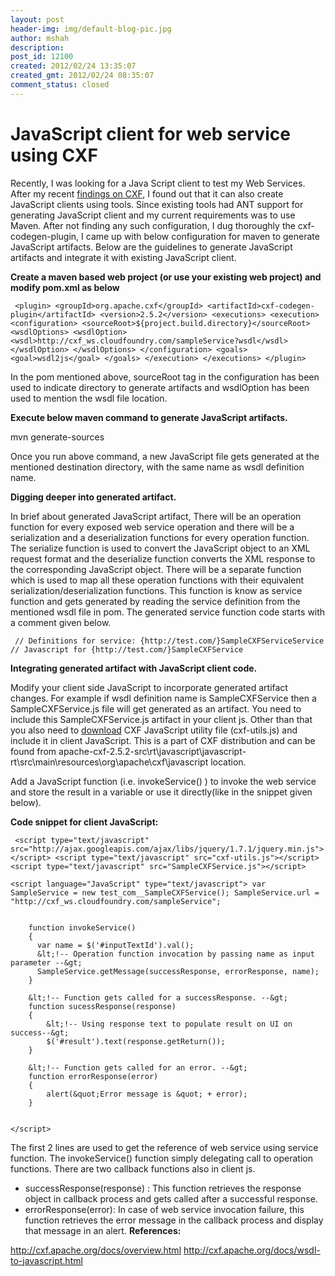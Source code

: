 ```yaml
---
layout: post
header-img: img/default-blog-pic.jpg
author: mshah
description: 
post_id: 12100
created: 2012/02/24 13:35:07
created_gmt: 2012/02/24 08:35:07
comment_status: closed
---
```


# JavaScript client for web service using CXF

Recently, I was looking for a Java Script client to test my Web Services. After my recent [findings on CXF][1], I found out that it can also create JavaScript clients using tools. Since existing tools had ANT support for generating JavaScript client and my current requirements was to use Maven. After not finding any such configuration, I dug thoroughly the cxf-codegen-plugin, I came up with below configuration for maven to generate JavaScript artifacts.  Below are the guidelines to generate JavaScript artifacts and integrate it with existing JavaScript client.

**Create a maven based web project (or use your existing web project) and modify pom.xml as below**

``` 
 <plugin> <groupId>org.apache.cxf</groupId> <artifactId>cxf-codegen-plugin</artifactId> <version>2.5.2</version> <executions> <execution>   
<configuration> <sourceRoot>${project.build.directory}</sourceRoot> <wsdlOptions> <wsdlOption> <wsdl>http://cxf_ws.cloudfoundry.com/sampleService?wsdl</wsdl> </wsdlOption> </wsdlOptions> </configuration> <goals> <goal>wsdl2js</goal> </goals> </execution> </executions> </plugin> 
 ```

In the pom mentioned above, sourceRoot tag in the configuration has been used to indicate directory to generate artifacts and wsdlOption has been used to mention the wsdl file location.

**Execute below maven command to generate JavaScript artifacts.**

mvn generate-sources

Once you run above command, a new JavaScript file gets generated at the mentioned destination directory, with the same name as wsdl definition name.

**Digging deeper into generated artifact.**

In brief about generated JavaScript artifact, There will be an operation function for every exposed web service operation and there will be a serialization and a deserialization functions for every operation function. The serialize function is used to convert the JavaScript object to an XML request format and the deserialize function converts the XML response to the corresponding JavaScript object. There will be a separate function which is used to map all these operation functions with their equivalent serialization/deserialization functions. This function is know as service function and gets generated by reading the service definition from the mentioned wsdl file in pom. The generated service function code starts with a comment given below.

``` 
 // Definitions for service: {http://test.com/}SampleCXFServiceService // Javascript for {http://test.com/}SampleCXFService 
 ```

**Integrating generated artifact with JavaScript client code.**

Modify your client side JavaScript to incorporate generated artifact changes. For example if wsdl definition name is SampleCXFService then a SampleCXFService.js file will get generated as an artifact. You need to include this SampleCXFService.js artifact in your client js. Other than that you also need to [download][2] CXF JavaScript utility file (cxf-utils.js) and include it in client JavaScript. This is a part of CXF distribution and can be found from apache-cxf-2.5.2-src\rt\javascript\javascript-rt\src\main\resources\org\apache\cxf\javascript location.

Add a JavaScript function (i.e. invokeService() ) to invoke the web service and store the result in a variable or use it directly(like in the snippet given below).

**Code snippet for client JavaScript:**

``` 
 <script type="text/javascript" src="http://ajax.googleapis.com/ajax/libs/jquery/1.7.1/jquery.min.js"></script> <script type="text/javascript" src="cxf-utils.js"></script> <script type="text/javascript" src="SampleCXFService.js"></script>

<script language="JavaScript" type="text/javascript"> var SampleService = new test_com__SampleCXFService(); SampleService.url = "http://cxf_ws.cloudfoundry.com/sampleService";
    
    
    function invokeService()
    {
      var name = $('#inputTextId').val();
      &lt;!-- Operation function invocation by passing name as input parameter --&gt;
      SampleService.getMessage(successResponse, errorResponse, name);
    }
    
    &lt;!-- Function gets called for a successResponse. --&gt;
    function sucessResponse(response)
    {
        &lt;!-- Using response text to populate result on UI on success--&gt;
        $('#result').text(response.getReturn());
    }
    
    &lt;!-- Function gets called for an error. --&gt;
    function errorResponse(error)
    {
        alert(&quot;Error message is &quot; + error);
    }
    

</script> 
 ```

The first 2 lines are used to get the reference of web service using service function. The invokeService() function simply delegating call to operation functions. There are two callback functions also in client js. 

  * successResponse(response) : This function retrieves the response object in callback process and gets called after a successful response.
  * errorResponse(error): In case of web service invocation failure, this function retrieves the error message in the callback process and display that message in an alert.
**References:**

<http://cxf.apache.org/docs/overview.html> <http://cxf.apache.org/docs/wsdl-to-javascript.html>

   [1]: http://xebee.xebia.in/2012/01/25/what-made-me-to-choose-cxf-over-axis2/
   [2]: http://www.apache.org/dyn/closer.cgi?path=/cxf/2.5.2/apache-cxf-2.5.2.zip